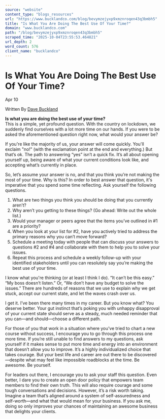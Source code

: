 ```yaml
---
source: "website"
content_type: "blogs_resources"
url: "https://www.bucklandco.com/blog/bevymzejyxp9xmznroqen43q3bmbh5"
title: "Is What You Are Doing The Best Use Of Your Time?"
domain: "www.bucklandco.com"
path: "/blog/bevymzejyxp9xmznroqen43q3bmbh5"
scraped_time: "2025-10-04T23:55:53.464821"
url_depth: 2
word_count: 576
client_name: "bucklandco"
---
```


# Is What You Are Doing The Best Use Of Your Time?

Apr 10

Written By [Dave Buckland](/blog?author=627d45dc7bf4e96a2b394a3b)

**Is what you are doing the best use of your time?**  
This is a simple, yet profound question. With the country on lockdown, we suddenly find ourselves with a lot more time on our hands. If you were to be asked the aforementioned question right now, what would your answer be?  

If you're like the majority of us, your answer will come quickly. You'll exclaim "no!" (with the exclamation point at the end and everything.) But that’s ok. The path to answering “yes” isn’t a quick fix. It’s all about opening yourself up, being aware of what your current conditions look like, and accepting what’s currently in place.  

So, let’s assume your answer is no, and that you think you’re not making the most of your time. Why is this? In order to best answer that question, it's imperative that you spend some time reflecting. Ask yourself the following questions.

1.  What are two things you think you should be doing that you currently aren’t?  
2.  Why aren’t you getting to these things? (Go ahead: Write out the whole list.)  
3.  Would your manager or peers agree that the items you’ve outlined in #1 are a priority?  
4.  When you look at your list for #2, have you actively tried to address the primary reasons why you can’t move forward?  
5.  Schedule a meeting today with people that can discuss your answers to questions #2 and #4 and collaborate with them to help you to solve your issues.  
6.  Repeat this process and schedule a weekly follow-up with your identified stakeholders until you can resolutely say you’re making the best use of your time.

I know what you're thinking (or at least I think I do). “It can’t be this easy.” “My boss doesn’t listen.” Or, “We don’t have any budget to solve the issues.” There are hundreds of reasons that we use to explain why we get stuck, accept our current state, and let the waves crash over us.  

I get it. I’ve been there many times in my career. But you know what? You deserve better. Your gut instinct that’s poking you with unhappy disapproval of your current state should serve as a steady, much needed reminder that you can—and should—choose a different path.

For those of you that work in a situation where you’ve tried to chart a new course without success, I encourage you to go through this process one more time. If you’re still unable to find answers to my questions, ask yourself if it makes sense to put more time and energy into an environment that doesn’t allow you to improve. It’s a highly individualized choice that takes courage. But your best life and career are out there to be discovered—despite what may feel like impossible roadblocks at the time. Be awesome. Be yourself.

For leaders out there, I encourage you to ask your staff this question. Even better, I dare you to create an open door policy that empowers team members to find their own truth. This will also require courage and some tough conversations and decisions. However, it’s a risk worth taking. Imagine a team that’s aligned around a system of self-assuredness and self-worth—and what that would mean for your business. If you ask me, doing so only improves your chances of maintaining an awesome business that delights your clients.